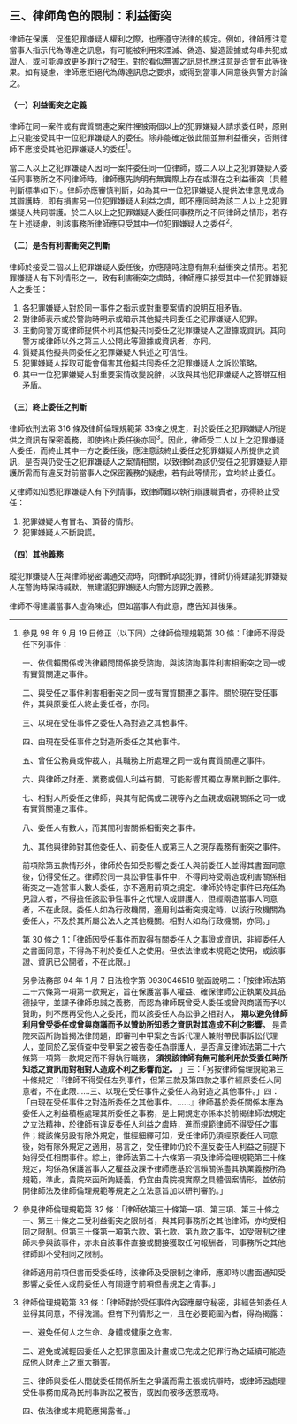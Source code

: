 ## 三、律師角色的限制：利益衝突

律師在保護、促進犯罪嫌疑人權利之際，也應遵守法律的規定。例如，律師應注意當事人指示代為傳達之訊息，有可能被利用來湮滅、偽造、變造證據或勾串共犯或證人，或可能導致更多罪行之發生。對於看似無害之訊息也應注意是否會有此等後果。如有疑慮，律師應拒絕代為傳達訊息之要求，或得到當事人同意後與警方討論之。

#### （一）利益衝突之定義

律師在同一案件或有實質關連之案件裡被兩個以上的犯罪嫌疑人請求委任時，原則上只能接受其中一位犯罪嫌疑人的委任。除非能確定彼此間並無利益衝突，否則律師不應接受其他犯罪嫌疑人的委任<sup>1</sup>。

當二人以上之犯罪嫌疑人因同一案件委任同一位律師，或二人以上之犯罪嫌疑人委任同事務所之不同律師時，律師應先詢明有無實際上存在或潛在之利益衝突（具體判斷標準如下）。律師亦應審慎判斷，如為其中一位犯罪嫌疑人提供法律意見或為其辯護時，即有損害另一位犯罪嫌疑人利益之虞，即不應同時為該二人以上之犯罪嫌疑人共同辯護。於二人以上之犯罪嫌疑人委任同事務所之不同律師之情形，若存在上述疑慮，則該事務所律師應只受其中一位犯罪嫌疑人之委任<sup>2</sup>。

#### （二）是否有利害衝突之判斷

律師於接受二個以上犯罪嫌疑人委任後，亦應隨時注意有無利益衝突之情形。若犯罪嫌疑人有下列情形之一，致有利害衝突之虞時，律師應只接受其中一位犯罪嫌疑人之委任：

1. 各犯罪嫌疑人對於同一事件之指示或對重要案情的說明互相矛盾。
2. 對律師表示或於警詢時明示或暗示其他擬共同委任之犯罪嫌疑人犯罪。
3. 主動向警方或律師提供不利其他擬共同委任之犯罪嫌疑人之證據或資訊。其向警方或律師以外之第三人公開此等證據或資訊者，亦同。
4. 質疑其他擬共同委任之犯罪嫌疑人供述之可信性。
5. 犯罪嫌疑人採取可能會傷害其他擬共同委任之犯罪嫌疑人之訴訟策略。
6. 其中一位犯罪嫌疑人對重要案情改變說辭，以致與其他犯罪嫌疑人之答辯互相矛盾。

#### （三）終止委任之判斷

律師依刑法第 316 條及律師倫理規範第 33條之規定，對於委任之犯罪嫌疑人所提供之資訊有保密義務，即使終止委任後亦同<sup>3</sup>。因此，律師受二人以上之犯罪嫌疑人委任，而終止其中一方之委任後，應注意該終止委任之犯罪嫌疑人所提供之資訊，是否與仍受任之犯罪嫌疑人之案情相關，以致律師為該仍受任之犯罪嫌疑人辯護所需而有違反對前當事人之保密義務的疑慮，若有此等情形，宜均終止委任。

又律師如知悉犯罪嫌疑人有下列情事，致律師難以執行辯護職責者，亦得終止受任：

1. 犯罪嫌疑人有冒名、頂替的情形。
2. 犯罪嫌疑人不斷說謊。

#### （四）其他義務

縱犯罪嫌疑人在與律師秘密溝通交流時，向律師承認犯罪，律師仍得建議犯罪嫌疑人在警詢時保持緘默，無建議犯罪嫌疑人向警方認罪之義務。

律師不得建議當事人虛偽陳述，但如當事人有此意，應告知其後果。

---

1. 參見 98 年 9 月 19 日修正（以下同）之律師倫理規範第 30 條：「律師不得受任下列事件：

   一、依信賴關係或法律顧問關係接受諮詢，與該諮詢事件利害相衝突之同一或有實質關連之事件。

   二、與受任之事件利害相衝突之同一或有實質關連之事件。關於現在受任事件，其與原委任人終止委任者，亦同。

   三、以現在受任事件之委任人為對造之其他事件。

   四、由現在受任事件之對造所委任之其他事件。

   五、曾任公務員或仲裁人，其職務上所處理之同一或有實質關連之事件。

   六、與律師之財產、業務或個人利益有關，可能影響其獨立專業判斷之事件。

   七、相對人所委任之律師，與其有配偶或二親等內之血親或姻親關係之同一或有實質關連之事件。

   八、委任人有數人，而其間利害關係相衝突之事件。

   九、其他與律師對其他委任人、前委任人或第三人之現存義務有衝突之事件。

   前項除第五款情形外，律師於告知受影響之委任人與前委任人並得其書面同意後，仍得受任之。律師於同一具訟爭性事件中，不得同時受兩造或利害關係相衝突之一造當事人數人委任，亦不適用前項之規定。律師於特定事件已充任為見證人者，不得擔任該訟爭性事件之代理人或辯護人，但經兩造當事人同意者，不在此限。委任人如為行政機關，適用利益衝突規定時，以該行政機關為委任人，不及於其所屬公法人之其他機關。相對人如為行政機關，亦同。」

   第 30 條之 1：「律師因受任事件而取得有關委任人之事證或資訊，非經委任人之書面同意，不得為不利於委任人之使用。但依法律或本規範之使用，或該事證、資訊已公開者，不在此限。」

   另參法務部 94 年 1 月 7 日法檢字第 0930046519 號函說明二：「按律師法第二十六條第一項第一款規定，旨在保護當事人權益、確保律師公正執業及其品德操守，並課予律師忠誠之義務，而認為律師既曾受人委任或曾與商議而予以贊助，則不應再受他人之委託，而以該委任人為訟爭之相對人， **期以避免律師利用曾受委任或曾與商議而予以贊助所知悉之資訊對其造成不利之影響。** 是貴院來函所詢旨揭法律問題，即審判中甲案之告訴代理人兼附帶民事訴訟代理人，並同於乙案偵查中受甲案之被告委任為辯護人，是否違反律師法第二十六條第一項第一款規定而不得執行職務， **須視該律師有無可能利用於受委任時所知悉之資訊而對相對人造成不利之影響而定。** 」三：「另按律師倫理規範第三十條規定：『律師不得受任左列事件，但第三款及第四款之事件經原委任人同意者，不在此限……三、以現在受任事件之委任人為對造之其他事件。」四：「由現在受任事件之對造所委任之其他事件。……』律師基於委任關係本應為委任人之利益積極處理其所委任之事務，是上開規定亦係本於前揭律師法規定之立法精神，於律師有違反委任人利益之虞時，進而規範律師不得受任之事件；縱該條另設有除外規定，惟經細繹可知，受任律師仍須經原委任人同意後，始有除外規定之適用，易言之，受任律師仍於不違反委任人利益之前提下始得受任相關事件。綜上，律師法第二十六條第一項及律師倫理規範第三十條規定，均係為保護當事人之權益及課予律師應基於信賴關係盡其執業義務所為規範，準此，貴院來函所詢疑義，仍宜由貴院視實際之具體個案情形，並依前開律師法及律師倫理規範等規定之立法意旨加以研判審酌。」

2. 參見律師倫理規範第 32 條：「律師依第三十條第一項、第三項、第三十條之一、第三十條之二受利益衝突之限制者，與其同事務所之其他律師，亦均受相同之限制。但第三十條第一項第六款、第七款、第九款之事件，如受限制之律師未參與該事件，亦未自該事件直接或間接獲取任何報酬者，同事務所之其他律師即不受相同之限制。

   律師適用前項但書而受委任時，該律師及受限制之律師，應即時以書面通知受影響之委任人或前委任人有關遵守前項但書規定之情事。」

3. 律師倫理規範第 33 條：「律師對於受任事件內容應嚴守秘密，非經告知委任人並得其同意，不得洩漏。但有下列情形之一，且在必要範圍內者，得為揭露：

   一、避免任何人之生命、身體或健康之危害。

   二、避免或減輕因委任人之犯罪意圖及計畫或已完成之犯罪行為之延續可能造成他人財產上之重大損害。

   三、律師與委任人間就委任關係所生之爭議而需主張或抗辯時，或律師因處理受任事務而成為民刑事訴訟之被告，或因而被移送懲戒時。

   四、依法律或本規範應揭露者。」
